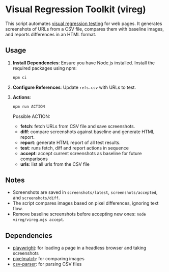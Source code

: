 # Visual Regression Toolkit (vireg)

This script automates [visual regression testing](https://www.browserstack.com/percy/visual-regression-testing) for web pages. 
It generates screenshots of URLs from a CSV file, 
compares them with baseline images, 
and reports differences in an HTML format.

## Usage

1. **Install Dependencies**: Ensure you have Node.js installed. Install the required packages using npm:
   ```bash
   npm ci
   ```

2. **Configure References**: Update `refs.csv` with URLs to test.

3. **Actions**:

    ```bash
    npm run ACTION
    ```

    Possible ACTION:
    * **fetch**: fetch URLs from CSV file and save screenshots.
    * **diff**: compare screenshots against baseline and generate HTML report.
    * **report**: generate HTML report of all test results.
    * **test**: runs fetch, diff and report actions in sequence
    * **accept**: accept current screenshots as baseline for future comparisons
    * **urls**: list all urls from the CSV file

## Notes

- Screenshots are saved in `screenshots/latest`, `screenshots/accepted`, and `screenshots/diff`.
- The script compares images based on pixel differences, ignoring text flow.
- Remove baseline screenshots before accepting new ones: `node vireg/vireg.mjs accept`.

## Dependencies

* [playwright](https://github.com/microsoft/playwright): for loading a page in a headless browser and taking screenshots
* [pixelmatch](https://github.com/mapbox/pixelmatch): for comparing images
* [csv-parser](https://github.com/mafintosh/csv-parser): for parsing CSV files
